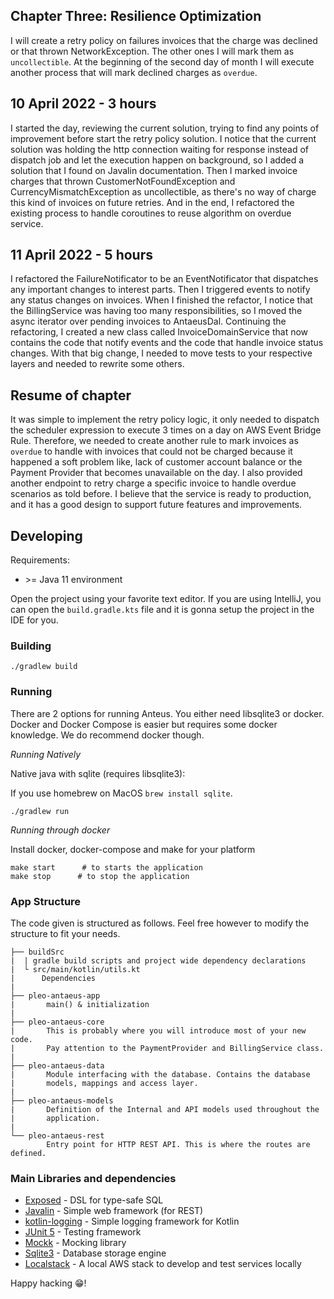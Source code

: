 ## Chapter Three: Resilience Optimization
I will create a retry policy on failures invoices that the charge was declined or that thrown NetworkException. The other ones I will mark them as `uncollectible`. At the beginning of the second day of month I will execute another process that will mark declined charges as `overdue`.

## 10 April 2022 - 3 hours
I started the day, reviewing the current solution, trying to find any points of improvement before start the retry policy solution. I notice that the current solution was holding the http connection waiting for response instead of dispatch job and let the execution happen on background, so I added a solution that I found on Javalin documentation. Then I marked invoice charges that thrown CustomerNotFoundException and CurrencyMismatchException as uncollectible, as there's no way of charge this kind of invoices on future retries. And in the end, I refactored the existing process to handle coroutines to reuse algorithm on overdue service.     

## 11 April 2022 - 5 hours
I refactored the FailureNotificator to be an EventNotificator that dispatches any important changes to interest parts. Then I triggered events to notify any status changes on invoices. When I finished the refactor, I notice that the BillingService was having too many responsibilities, so I moved the async iterator over pending invoices to AntaeusDal. Continuing the refactoring, I created a new class called InvoiceDomainService that now contains the code that notify events and the code that handle invoice status changes. With that big change, I needed to move tests to your respective layers and needed to rewrite some others.   

## Resume of chapter
It was simple to implement the retry policy logic, it only needed to dispatch the scheduler expression to execute 3 times on a day on AWS Event Bridge Rule. Therefore, we needed to create another rule to mark invoices as `overdue` to handle with invoices that could not be charged because it happened a soft problem like, lack of customer account balance or the Payment Provider that becomes unavailable on the day. I also provided another endpoint to retry charge a specific invoice to handle overdue scenarios as told before. I believe that the service is ready to production, and it has a good design to support future features and improvements.

## Developing

Requirements:
- \>= Java 11 environment

Open the project using your favorite text editor. If you are using IntelliJ, you can open the `build.gradle.kts` file and it is gonna setup the project in the IDE for you.

### Building

```
./gradlew build
```

### Running

There are 2 options for running Anteus. You either need libsqlite3 or docker. Docker and Docker Compose is easier but requires some docker knowledge. We do recommend docker though.

*Running Natively*

Native java with sqlite (requires libsqlite3):

If you use homebrew on MacOS `brew install sqlite`.

```
./gradlew run
```

*Running through docker*

Install docker, docker-compose and make for your platform

```
make start      # to starts the application
make stop      # to stop the application
```

### App Structure
The code given is structured as follows. Feel free however to modify the structure to fit your needs.
```
├── buildSrc
|  | gradle build scripts and project wide dependency declarations
|  └ src/main/kotlin/utils.kt 
|      Dependencies
|
├── pleo-antaeus-app
|       main() & initialization
|
├── pleo-antaeus-core
|       This is probably where you will introduce most of your new code.
|       Pay attention to the PaymentProvider and BillingService class.
|
├── pleo-antaeus-data
|       Module interfacing with the database. Contains the database 
|       models, mappings and access layer.
|
├── pleo-antaeus-models
|       Definition of the Internal and API models used throughout the
|       application.
|
└── pleo-antaeus-rest
        Entry point for HTTP REST API. This is where the routes are defined.
```

### Main Libraries and dependencies
* [Exposed](https://github.com/JetBrains/Exposed) - DSL for type-safe SQL
* [Javalin](https://javalin.io/) - Simple web framework (for REST)
* [kotlin-logging](https://github.com/MicroUtils/kotlin-logging) - Simple logging framework for Kotlin
* [JUnit 5](https://junit.org/junit5/) - Testing framework
* [Mockk](https://mockk.io/) - Mocking library
* [Sqlite3](https://sqlite.org/index.html) - Database storage engine
* [Localstack](https://localstack.cloud/) - A local AWS stack to develop and test services locally

Happy hacking 😁!
